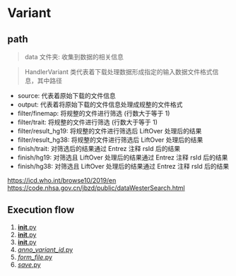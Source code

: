 # Variant


## path

> data 文件夹: 收集到数据的相关信息


> HandlerVariant 类代表着下载处理数据形成指定的输入数据文件格式信息，其中路径

 - source: 代表着原始下载的文件信息
 - output: 代表着将原始下载的文件信息处理成规整的文件格式
 - filter/finemap: 将规整的文件进行筛选 (行数大于等于 1)
 - filter/trait: 将规整的文件进行筛选 (行数大于等于 1)
 - filter/result_hg19: 将规整的文件进行筛选后 LiftOver 处理后的结果
 - filter/result_hg38: 将规整的文件进行筛选后 LiftOver 处理后的结果
 - finish/trait: 对筛选后的结果通过 Entrez 注释 rsId 后的结果
 - finish/hg19: 对筛选且 LiftOver 处理后的结果通过 Entrez 注释 rsId 后的结果
 - finish/hg38: 对筛选且 LiftOver 处理后的结果通过 Entrez 注释 rsId 后的结果

https://icd.who.int/browse10/2019/en
https://code.nhsa.gov.cn/jbzd/public/dataWesterSearch.html


## Execution flow

1. [__init__.py](__init__.py)
2. [__init__.py](liftOver%2F__init__.py)
3. [__init__.py](__init__.py)
4. [_anno_variant_id_.py](_anno_variant_id_.py)
5. [_form_file_.py](_form_file_.py)
6. [_save_.py](_save_.py)
